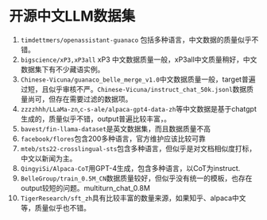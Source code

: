 # 开源中文LLM数据集

1. `timdettmers/openassistant-guanaco` 包括多种语言，中文数据的质量似乎不错。
2. `bigscience/xP3,xP3all` xP3 中文数据质量一般，xP3all中文质量稍好，中文数据集下有不少藏语实例。
3. `Chinese-Vicuna/guanaco_belle_merge_v1.0`中文数据质量一般，target普遍过短，且似乎审核不严。`Chinese-Vicuna/instruct_chat_50k.jsonl`数据质量尚可，但存在需要过滤的数据项。
4. `zzzzhhh/LLaMa-zn`,`c-s-ale/alpaca-gpt4-data-zh`等中文数据是基于chatgpt生成的，质量似乎不错，output普遍比较丰富，。
5. `bavest/fin-llama-dataset`是英文数据集，而且数据质量不高
6. `facebook/flores`包含200多种语言，官方维护应该比较可靠
7. `mteb/sts22-crosslingual-sts`包含多种语言，但似乎是对文档相似度打标，中文以新闻为主。
8. `QingyiSi/Alpaca-CoT`用GPT-4生成，包含多种语言，以CoT为instruct.
9. `BelleGroup/train_0.5M_CN`数据质量较好，但似乎没有统一的模板，也存在output较短的问题。multiturn_chat_0.8M 
10. `TigerResearch/sft_zh`具有比较丰富的数量来源，如果知乎、alpaca中文等，质量似乎也不错。

